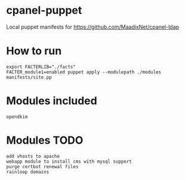 # cpanel-puppet
Local puppet manifests for https://github.com/MaadixNet/cpanel-ldap

# How to run

    export FACTERLIB="./facts"
    FACTER_module1=enabled puppet apply --modulepath ./modules manifests/site.pp

# Modules included

    opendkim

# Modules TODO

    add vhosts to apache
    webapp module to install cms with mysql support
    purge certbot renewal files
    rainloop domains

